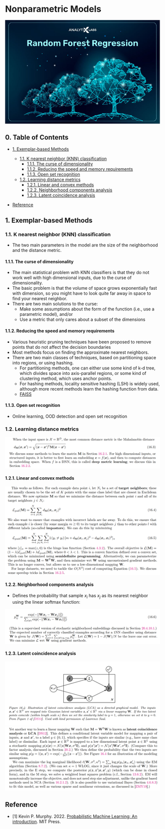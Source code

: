 # Nonparametric Models

![](./image/topic4.jpg)

## 0. Table of Contents

- [1. Exemplar-based Methods](#1-exemplar-based-methods)
    - [1.1. K nearest neighbor (KNN) classification](#11-k-nearest-neighbor-knn-classification)
        - [1.1.1. The curse of dimensionality](#111-the-curse-of-dimensionality)
        - [1.1.2. Reducing the speed and memory requirements](#112-reducing-the-speed-and-memory-requirements)
        - [1.1.3. Open set recognition](#113-open-set-recognition)
    - [1.2. Learning distance metrics](#12-learning-distance-metrics)
        - [1.2.1. Linear and convex methods](#121-linear-and-convex-methods)
        - [1.2.2. Neighborhood components analysis](#122-neighborhood-components-analysis)
        - [1.2.3. Latent coincidence analysis](#123-latent-coincidence-analysis)

- [Reference](#reference)


## 1. Exemplar-based Methods

### 1.1. K nearest neighbor (KNN) classification

- The two main parameters in the model are the size of the neighborhood and the distance metric.

#### 1.1.1. The curse of dimensionality

- The main statistical problem with KNN classifiers is that they do not work well with high dimensional inputs, due to the curse of dimensionality.
- The basic problem is that the volume of space grows exponentially fast with dimension, so you might have to look quite far away in space to find your nearest neighbor.
- There are two main solutions to the curse: 
    - Make some assumptions about the form of the function (i.e., use a parametric model), and/or 
    - Use a metric that only cares about a subset of the dimensions

#### 1.1.2. Reducing the speed and memory requirements

- Various heuristic pruning techniques have been proposed to remove points that do not affect the decision boundaries
- Most methods focus on finding the approximate nearest neighbors.
- There are two main classes of techniques, based on partitioning space into regions, or using hashing. 
    - For partitioning methods, one can either use some kind of k-d tree, which divides space into axis-parallel regions, or some kind of clustering method, which uses anchor points. 
    - For hashing methods, locality sensitive hashing (LSH) is widely used, although more recent methods learn the hashing function from data.
    - [FAISS](https://github.com/facebookresearch/faiss)


#### 1.1.3. Open set recognition

- Online learning, OOD detection and open set recognition

### 1.2. Learning distance metrics

![](./image/examplar-1.png)

#### 1.2.1. Linear and convex methods

![](./image/examplar-2.png)


#### 1.2.2. Neighborhood components analysis

- Defines the probability that sample $x_i$ has $x_j$ as its nearest neighbor using the linear softmax function:

![](./image/examplar-3.png)


#### 1.2.3. Latent coincidence analysis

![](./image/examplar-4.png)
![](./image/examplar-5.png)


## Reference
- [1] Kevin P. Murphy. 2022. [Probabilistic Machine Learning: An introduction](https://probml.github.io/pml-book/book1.html). MIT Press.